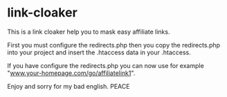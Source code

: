 # link-cloaker
This is a link cloaker help you to mask easy affiliate links.


First you must configure the redirects.php then you copy the redirects.php into your project and insert the .htaccess data in your .htaccess.

If you have configure the redirects.php you can now use for example "www.your-homepage.com/go/affiliatelink1".

Enjoy and sorry for my bad english. PEACE
